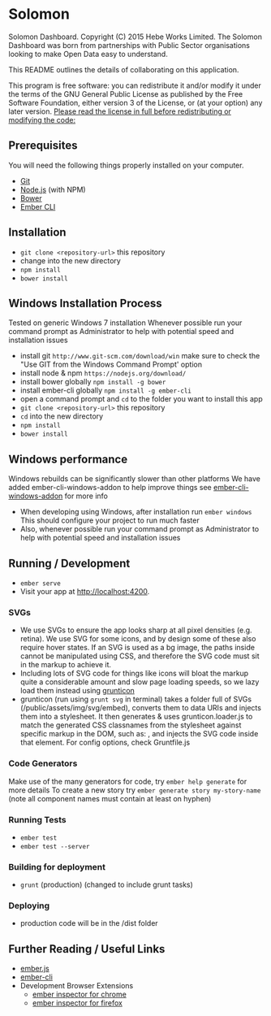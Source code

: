 # Solomon 

Solomon Dashboard. Copyright (C) 2015 Hebe Works Limited.
The Solomon Dashboard was born from partnerships with Public Sector organisations looking to make Open Data easy to understand.

This README outlines the details of collaborating on this application.

This program is free software: you can redistribute it and/or modify it under the terms of the GNU General Public License as published by the Free Software Foundation, either version 3 of the License, or (at your option) any later version.
[Please read the license in full before redistributing or modifying the code:](https://github.com/hebeworks/Solomon/blob/master/LICENSE.md)

## Prerequisites

You will need the following things properly installed on your computer.

* [Git](http://git-scm.com/)
* [Node.js](http://nodejs.org/) (with NPM)
* [Bower](http://bower.io/)
* [Ember CLI](http://www.ember-cli.com/)

## Installation

* `git clone <repository-url>` this repository
* change into the new directory
* `npm install`
* `bower install`

## Windows Installation Process
Tested on generic Windows 7 installation
Whenever possible run your command prompt as Administrator to help with potential speed and installation issues
* install git `http://www.git-scm.com/download/win` make sure to check the "Use GIT from the Windows Command Prompt' option
* install node & npm `https://nodejs.org/download/`
* install bower globally `npm install -g bower`
* install ember-cli globally `npm install -g ember-cli`
* open a command prompt and `cd` to the folder you want to install this app
* `git clone <repository-url>` this repository
* `cd` into the new directory
* `npm install`
* `bower install`

## Windows performance
Windows rebuilds can be significantly slower than other platforms
We have added ember-cli-windows-addon to help improve things
see [ember-cli-windows-addon](http://www.ember-cli.com/#windows) for more info
* When developing using Windows, after installation run `ember windows`
This should configure your project to run much faster
* Also, whenever possible run your command prompt as Administrator to help with potential speed and installation issues


## Running / Development
* `ember serve`
* Visit your app at [http://localhost:4200](http://localhost:4200).

### SVGs
* We use SVGs to ensure the app looks sharp at all pixel densities (e.g. retina). We use SVG for some icons, and by design some of these also require hover states. If an SVG is used as a bg image, the paths inside cannot be manipulated using CSS, and therefore the SVG code must sit in the markup to achieve it.
* Including lots of SVG code for things like icons will bloat the markup quite a considerable amount and slow page loading speeds, so we lazy load them instead using [grunticon](https://github.com/filamentgroup/grunticon)
* grunticon (run using `grunt svg` in terminal) takes a folder full of SVGs (/public/assets/img/svg/embed), converts them to data URIs and injects them into a stylesheet. It then generates & uses grunticon.loader.js to match the generated CSS classnames from the stylesheet against specific markup in the DOM, such as: <span class="svg-toolbox" data-grunticon-embed></span>, and injects the SVG code inside that element. For config options, check Gruntfile.js

### Code Generators
Make use of the many generators for code, try `ember help generate` for more details
To create a new story try `ember generate story my-story-name` (note all component names must contain at least on hyphen)

### Running Tests

* `ember test`
* `ember test --server`

### Building for deployment

* `grunt` (production) (changed to include grunt tasks)

### Deploying

* production code will be in the /dist folder

## Further Reading / Useful Links

* [ember.js](http://emberjs.com/)
* [ember-cli](http://www.ember-cli.com/)
* Development Browser Extensions
  * [ember inspector for chrome](https://chrome.google.com/webstore/detail/ember-inspector/bmdblncegkenkacieihfhpjfppoconhi)
  * [ember inspector for firefox](https://addons.mozilla.org/en-US/firefox/addon/ember-inspector/)

